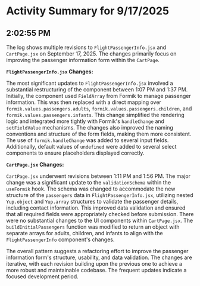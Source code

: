 # Activity Summary for 9/17/2025

## 2:02:55 PM
The log shows multiple revisions to `FlightPassengerInfo.jsx` and `CartPage.jsx` on September 17, 2025.  The changes primarily focus on improving the passenger information form within the `CartPage`.

**`FlightPassengerInfo.jsx` Changes:**

The most significant updates to `FlightPassengerInfo.jsx` involved a substantial restructuring of the component between 1:07 PM and 1:37 PM. Initially, the component used `FieldArray` from Formik to manage passenger information.  This was then replaced with a direct mapping over `formik.values.passengers.adults`, `formik.values.passengers.children`, and `formik.values.passengers.infants`.  This change simplified the rendering logic and integrated more tightly with Formik's `handleChange` and `setFieldValue` mechanisms.  The changes also improved the naming conventions and structure of the form fields, making them more consistent. The use of `formik.handleChange` was added to several input fields.  Additionally, default values of `undefined` were added to several select components to ensure placeholders displayed correctly.

**`CartPage.jsx` Changes:**

`CartPage.jsx` underwent revisions between 1:11 PM and 1:56 PM. The major change was a significant update to the `validationSchema` within the `useFormik` hook.  The schema was changed to accommodate the new structure of the `passengers` data in `FlightPassengerInfo.jsx`, utilizing nested `Yup.object` and `Yup.array` structures to validate the passenger details, including contact information.  This improved data validation and ensured that all required fields were appropriately checked before submission.  There were no substantial changes to the UI components within `CartPage.jsx`.  The `buildInitialPassengers` function was modified to return an object with separate arrays for adults, children, and infants to align with the `FlightPassengerInfo` component's changes.


The overall pattern suggests a refactoring effort to improve the passenger information form's structure, usability, and data validation.  The changes are iterative, with each revision building upon the previous one to achieve a more robust and maintainable codebase.  The frequent updates indicate a focused development period.
